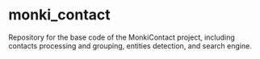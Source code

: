 # monki_contact
Repository for the base code of the MonkiContact project, including contacts processing and grouping, entities detection, and search engine.
